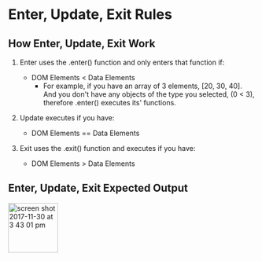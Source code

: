 # Enter, Update, Exit Rules

## How Enter, Update, Exit Work
1. Enter uses the .enter() function and only enters that function if:
     - DOM Elements < Data Elements
          - For example, if you have an array of 3 elements, [20, 30, 40].
            And you don't have any objects of the type you selected, (0 < 3),
            therefore .enter() executes its' functions.
            
2. Update executes if you have:
     - DOM Elements == Data Elements

3. Exit uses the .exit() function and executes if you have:
     - DOM Elements > Data Elements
     
     
## Enter, Update, Exit Expected Output
<img width="101" alt="screen shot 2017-11-30 at 3 43 01 pm" src="https://user-images.githubusercontent.com/13631369/33461249-7488c178-d5e6-11e7-9f9e-1da57e148c77.png">
